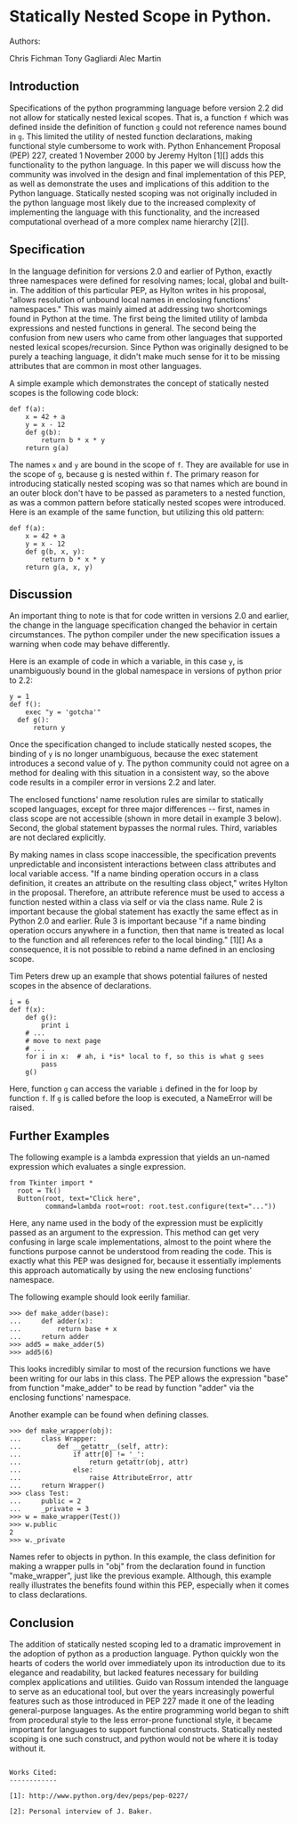 Statically Nested Scope in Python.
==============================================

Authors:

Chris Fichman
Tony Gagliardi
Alec Martin

Introduction
------------

Specifications of the python programming language before version 2.2 did not allow for statically nested lexical scopes. That is, a function `f` which was defined inside the definition of function `g` could not reference names bound in `g`. This limited the utility of nested function declarations, making functional style cumbersome to work with. Python Enhancement Proposal (PEP) 227, created 1 November 2000 by Jeremy Hylton [1][] adds this functionality to the python language. In this paper we will discuss how the community was involved in the design and final implementation of this PEP, as well as demonstrate the uses and implications of this addition to the Python language. Statically nested scoping was not originally included in the python language most likely due to the increased complexity of implementing the language with this functionality, and the increased computational overhead of a more complex name hierarchy [2][].

Specification
--------------
In the language definition for versions 2.0 and earlier of Python, exactly three namespaces were defined for resolving names; local, global and built-in. The addition of this particular PEP, as Hylton writes in his proposal, "allows resolution of unbound local names in enclosing functions' namespaces." This was mainly aimed at addressing two shortcomings found in Python at the time. The first being the limited utility of lambda expressions and nested functions in general. The second being the confusion from new users who came from other languages that supported nested lexical scopes/recursion. Since Python was originally designed to be purely a teaching language, it didn't make much sense for it to be missing attributes that are common in most other languages.

A simple example which demonstrates the concept of statically nested scopes is the following code block:

	def f(a):
		x = 42 + a
		y = x - 12
		def g(b):
			return b * x * y
		return g(a)

The names `x` and `y` are bound in the scope of `f`. They are available for use in the scope of `g`, because g is nested within `f`. The primary reason for introducing statically nested scoping was so that names which are bound in an outer block don't have to be passed as parameters to a nested function, as was a common pattern before statically nested scopes were introduced. Here is an example of the same function, but utilizing this old pattern:

	def f(a):
		x = 42 + a
		y = x - 12
		def g(b, x, y):
			return b * x * y
		return g(a, x, y)

Discussion
--------------
An important thing to note is that for code written in versions 2.0 and earlier, the change in the language specification changed the behavior in certain circumstances. The python compiler under the new specification issues a warning when code may behave differently.

Here is an example of code in which a variable, in this case `y`, is unambiguously bound in the global namespace in versions of python prior to 2.2:

	y = 1
	def f():
		exec "y = 'gotcha'"
	  def g():
	      return y

Once the specification changed to include statically nested scopes, the binding of `y` is no longer unambiguous, because the exec statement introduces a second value of y. The python community could not agree on a method for dealing with this situation in a consistent way, so the above code results in a compiler error in versions 2.2 and later.

The enclosed functions' name resolution rules are similar to statically scoped languages, except for three major differences -- first, names in class scope are not accessible (shown in more detail in example 3 below). Second, the global statement bypasses the normal rules. Third,  variables are not declared explicitly.

By making names in class scope inaccessible, the specification prevents unpredictable and inconsistent interactions between class attributes and local variable access. "If a name binding operation occurs in a class definition, it creates an attribute on the resulting class object," writes Hylton in the proposal. Therefore, an attribute reference must be used to access a function nested within a class via self or via the class name. Rule 2 is important because the global statement has exactly the same effect as in Python 2.0 and earlier. Rule 3 is important because "if a name binding operation occurs anywhere in a function, then that name is treated as local to the function and all references refer to the local binding." [1][] As a consequence, it is not possible to rebind a name defined in an enclosing scope.

Tim Peters drew up an example that shows potential failures of nested scopes in the absence of declarations.

    i = 6
    def f(x):
        def g():
            print i
        # ...
		# move to next page
		# ...
        for i in x:  # ah, i *is* local to f, so this is what g sees
            pass
        g()

Here, function `g` can access the variable `i` defined in the for loop by function `f`. If `g` is called before the loop is executed, a NameError will be raised.


Further Examples
--------------  
The following example is a lambda expression that yields an un-named expression which evaluates a single expression.

    from Tkinter import *
      root = Tk()
      Button(root, text="Click here",
             command=lambda root=root: root.test.configure(text="..."))

Here, any name used in the body of the expression must be explicitly passed as an argument to the expression. This method can get very confusing in large scale implementations, almost to the point where the functions purpose cannot be understood from reading the code. This is exactly what this PEP was designed for, because it essentially implements this approach automatically by using the new enclosing functions' namespace.

The following example should look eerily familiar.

	>>> def make_adder(base):
    ...     def adder(x):
    ...         return base + x
    ...     return adder
    >>> add5 = make_adder(5)
    >>> add5(6)

This looks incredibly similar to most of the recursion functions we have been writing for our labs in this class. The PEP allows the expression "base" from function "make_adder" to be read by function "adder" via the enclosing functions' namespace.

Another example can be found when defining classes.

    >>> def make_wrapper(obj):
    ...     class Wrapper:
    ...         def __getattr__(self, attr):
    ...             if attr[0] != '_':
    ...                 return getattr(obj, attr)
    ...             else:
    ...                 raise AttributeError, attr
    ...     return Wrapper()
    >>> class Test:
    ...     public = 2
    ...     _private = 3
    >>> w = make_wrapper(Test())
    >>> w.public
    2
    >>> w._private
 
Names refer to objects in python. In this example, the class definition for making a wrapper pulls in "obj" from the declaration found in function "make_wrapper", just like the previous example. Although, this example really illustrates the benefits found within this PEP, especially when it comes to class declarations.

Conclusion
----------
The addition of statically nested scoping led to a dramatic improvement in the adoption of python as a production language. Python quickly won the hearts of coders the world over immediately upon its introduction due to its elegance and readability, but lacked features necessary for building complex applications and utilities. Guido van Rossum intended the language to serve as an educational tool, but over the years increasingly powerful features such as those introduced in PEP 227 made it one of the leading general-purpose languages. As the entire programming world began to shift from procedural style to the less error-prone functional style, it became important for languages to support functional constructs. Statically nested scoping is one such construct, and python would not be where it is today without it.


~~~~~~~~~~~

Works Cited:
------------

[1]: http://www.python.org/dev/peps/pep-0227/

[2]: Personal interview of J. Baker.